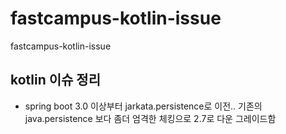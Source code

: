 # fastcampus-kotlin-issue
fastcampus-kotlin-issue

## kotlin 이슈 정리
- spring boot 3.0 이상부터 jarkata.persistence로 이전.. 기존의 java.persistence 보다 좀더 엄격한 체킹으로 2.7로 다운 그레이드함
